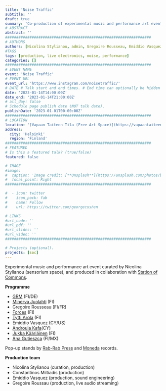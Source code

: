 ```yaml
---
title: 'Noise Traffic'
subtitle: ''
draft: true
summary: 'Co-production of experimental music and performance art event at Vapaan Taiteen Tila. Helsinki 2023'
# ABSTRACT 
abstract: ''
##################################################################
# AUTHORS 
authors: [Nicolina Stylianou, admin, Gregoire Rousseau, Emiddio Vasquez]
#TAGS
tags: [production, live electronics, noise, performance]
categories: []
##################################################################
# EVENT NAME 
event: 'Noise Traffic'
# EVENT URL 
event_url: 'https://www.instagram.com/noisetraffic/'
# DATE # Talk start and end times. # End time can optionally be hidden by prefixing the line with `#`.
date: '2023-01-14T14:00:00Z'
date_end: '2023-01-14T21:00:00Z'
# all_day: false
# Schedule page publish date (NOT talk date).
publishDate: '2023-01-01T00:00:00Z'
##################################################################
# LOCATION 
location: '[Vapaan Taiteen Tila (Free Art Space)](https://vapaantaiteentila.fi/)'
address:
  city: 'Helsinki'
  region: 'Finland'
##################################################################
# FEATURED
# Is this a featured talk? (true/false)
featured: false

# IMAGE 
#image:
#  caption: 'Image credit: [**Unsplash**](https://unsplash.com/photos/bzdhc5b3Bxs)'
#  focal_point: Right
##################################################################

#  - icon: twitter
#    icon_pack: fab
#    name: Follow
#    url: https://twitter.com/georgecushen

# LINKS 
#url_code: ''
#url_pdf: ''
#url_slides: ''
#url_video: ''
##################################################################

# Projects (optional).
projects: [soc]
---
```


Experimental music and performance art event curated by Nicolina Stylianou (sensorium space), and produced in collaboration with [Station of Commons](../../project/soc). 

**Programme**
- [GRM](https://totstellen-grmmsk.bandcamp.com/) (FI/DE)
- [Minerva Juolahti](https://www.minervajuolahti.com/bio/) (FI)
- Gregoire Rousseau (FI/FR)
- [Forces](https://joonassiren.fi/) (FI)
- [Tytti Arola](https://www.tyttiarola.com/) (FI) 
- Emiddio Vasquez (CY/US)
- [Androula Kafa](https://www.androula.info/)(CY)
- [Jukka Kääriäinen](https://www.jukkakaariainen.com/) (FI)
- [Ana Gutieszca](https://www.anagutieszca.com/) (FI/MX) 

Pop-up stands by [Rab-Rab Press](https://www.rabrab.net/) and [Moneda](https://monedas.bandcamp.com/) records.

**Production team**
- Nicolina Stylianou (curation, production)
- Constantinos Miltiadis (production)
- Emiddio Vasquez (production, sound engineering)
- Gregoire Roussau (production, live audio streaming)